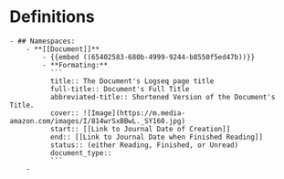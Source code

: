 # Definitions
	- ## Namespaces:
		- **[[Document]]**
			- {{embed ((65402583-680b-4999-9244-b8550f5ed47b))}}
			- **Formating:**
			  ```
			  title:: The Document's Logseq page title
			  full-title:: Document's Full Title
			  abbreviated-title:: Shortened Version of the Document's Title.
			  cover:: ![Image](https://m.media-amazon.com/images/I/814wrSxBBwL._SY160.jpg)
			  start:: [[Link to Journal Date of Creation]]
			  end:: [[Link to Journal Date when Finished Reading]]
			  status:: (either Reading, Finished, or Unread)
			  document_type::
			  ```
		-